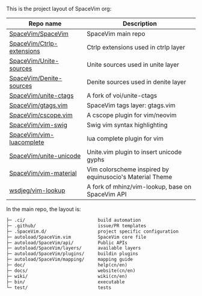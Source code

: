 This is the project layout of SpaceVim org:

| Repo name                                                                 | Description                                              |
| ------------------------------------------------------------------------- | -------------------------------------------------------- |
| [SpaceVim/SpaceVim](https://github.com/SpaceVim/SpaceVim)                 | SpaceVim main repo                                       |
| [SpaceVim/Ctrlp-extensions](https://github.com/SpaceVim/Ctrlp-extensions) | Ctrlp extensions used in ctrlp layer                     |
| [SpaceVim/Unite-sources](https://github.com/SpaceVim/Unite-sources)       | Unite sources used in unite layer                        |
| [SpaceVim/Denite-sources](https://github.com/SpaceVim/Denite-sources)     | Denite sources used in denite layer                      |
| [SpaceVim/unite-ctags](https://github.com/SpaceVim/unite-ctags)           | A fork of voi/unite-ctags                                |
| [SpaceVim/gtags.vim](https://github.com/SpaceVim/gtags.vim)               | SpaceVim tags layer: gtags.vim                           |
| [SpaceVim/cscope.vim](https://github.com/SpaceVim/cscope.vim)             | A cscope plugin for vim/neovim                           |
| [SpaceVim/vim-swig](https://github.com/SpaceVim/vim-swig)                 | Swig vim syntax highlighting                             |
| [SpaceVim/vim-luacomplete](https://github.com/SpaceVim/vim-luacomplete)   | lua complete plugin for vim                              |
| [SpaceVim/unite-unicode](https://github.com/SpaceVim/unite-unicode)       | Unite.vim plugin to insert unicode gyphs                 |
| [SpaceVim/vim-material](https://github.com/SpaceVim/vim-material)         | Vim colorscheme inspired by equinusocio's Material Theme |
| [wsdjeg/vim-lookup](https://github.com/wsdjeg/vim-lookup)                 | A fork of mhinz/vim-lookup, base on SpaceVim API         |

In the main repo, the layout is:

```txt
├─ .ci/                           build automation
├─ .github/                       issue/PR templates
├─ .SpaceVim.d/                   project specific configuration
├─ autoload/SpaceVim.vim          SpaceVim core file
├─ autoload/SpaceVim/api/         Public APIs
├─ autoload/SpaceVim/layers/      available layers
├─ autoload/SpaceVim/plugins/     buildin plugins
├─ autoload/SpaceVim/mapping/     mapping guide
├─ doc/                           help(cn/en)
├─ docs/                          website(cn/en)
├─ wiki/                          wiki(cn/en)
├─ bin/                           executable
└─ test/                          tests
```
